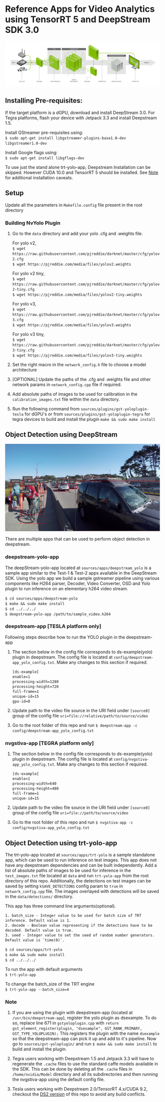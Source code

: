 
# Reference Apps for Video Analytics using TensorRT 5 and DeepStream SDK 3.0 #

![DS3 Workflow](.DS3-workflow.png)

## Installing Pre-requisites: ##

If the target platform is a dGPU, download and install DeepStream 3.0. For Tegra platforms, flash your device with Jetpack 3.3 and install Deepstream 1.5.

Install GStreamer pre-requisites using:   
   `$ sudo apt-get install libgstreamer-plugins-base1.0-dev libgstreamer1.0-dev`

Install Google flags using:   
   `$ sudo apt-get install libgflags-dev`

To use just the stand alone trt-yolo-app, Deepstream Installation can be skipped. However CUDA 10.0 and TensorRT 5 should be installed. See [Note](https://github.com/vat-nvidia/deepstream-plugins#note) for additional installation caveats.

## Setup ##

Update all the parameters in `Makefile.config` file present in the root directory

### Building NvYolo Plugin ###

1. Go to the `data` directory and add your yolo .cfg and .weights file.

    For yolo v2,   
    `$ wget https://raw.githubusercontent.com/pjreddie/darknet/master/cfg/yolov2.cfg`   
    `$ wget https://pjreddie.com/media/files/yolov2.weights`

    For yolo v2 tiny,   
    `$ wget https://raw.githubusercontent.com/pjreddie/darknet/master/cfg/yolov2-tiny.cfg`   
    `$ wget https://pjreddie.com/media/files/yolov2-tiny.weights`

    For yolo v3,    
    `$ wget https://raw.githubusercontent.com/pjreddie/darknet/master/cfg/yolov3.cfg`   
    `$ wget https://pjreddie.com/media/files/yolov3.weights`

    For yolo v3 tiny,   
    `$ wget https://raw.githubusercontent.com/pjreddie/darknet/master/cfg/yolov3-tiny.cfg`   
    `$ wget https://pjreddie.com/media/files/yolov3-tiny.weights`

4. Set the right macro in the `network_config.h` file to choose a model architecture

5. [OPTIONAL] Update the paths of the .cfg and .weights file and other network params in `network_config.cpp` file if required.

6. Add absolute paths of images to be used for calibration in the `calibration_images.txt` file within the `data` directory.

7. Run the following command from `sources/plugins/gst-yoloplugin-tesla` for dGPU's or from `sources/plugins/gst-yoloplugin-tegra` for tegra devices to build and install the plugin
    `make && sudo make install` 

## Object Detection using DeepStream ##

![sample output](.sample_screen.png)

There are multiple apps that can be used to perform object detection in deepstream.

### deepstream-yolo-app ###

The deepStream-yolo-app located at `sources/apps/deepstream_yolo` is a sample app similar to the Test-1 & Test-2 apps available in the DeepStream SDK. Using the yolo app we build a sample gstreamer pipeline using various components like H264 parser, Decoder, Video Converter, OSD and Yolo plugin to run inference on an elementary h264 video stream.

`$ cd sources/apps/deepstream-yolo`   
`$ make && sudo make install`   
`$ cd ../../../`   
`$ deepstream-yolo-app /path/to/sample_video.h264`

### deepstream-app [TESLA platform only] ###

Following steps describe how to run the YOLO plugin in the deepstream-app

1.  The section below in the config file corresponds to ds-example(yolo) plugin in deepstream.
    The config file is located at `config/deepstream-app_yolo_config.txt`. Make any changes
    to this section if required.

    ```
    [ds-example]
    enable=1
    processing-width=1280
    processing-height=720
    full-frame=1
    unique-id=15
    gpu-id=0
    ```

2.  Update path to the video file source in the URI field under `[source0]` group
    of the config file
    `uri=file://relative/path/to/source/video`

3.  Go to the root folder of this repo and run
    `$ deepstream-app -c config/deepstream-app_yolo_config.txt`

### nvgstiva-app [TEGRA platform only] ###

1.  The section below in the config file corresponds to ds-example(yolo) plugin in deepstream.
    The config file is located at `config/nvgstiva-app_yolo_config.txt`. Make any changes
    to this section if required.

    ```
    [ds-example]
    enable=1
    processing-width=640
    processing-height=480
    full-frame=1
    unique-id=15
    ```

2.  Update path to the video file source in the URI field under `[source0]` group
    of the config file
    `uri=file://path/to/source/video`

3.  Go to the root folder of this repo and run
    `$ nvgstiva-app -c config/nvgstiva-app_yolo_config.txt`

## Object Detection using trt-yolo-app ##

The trt-yolo-app located at `sources/apps/trt-yolo` is a sample standalone app, which can be used to run inference on test images. This app does not have any deepstream dependencies and can be built independently. Add a list of absolute paths of images to be used for inference in the `test_images.txt` file located at `data` and run `trt-yolo-app` from the root directory of this repo. Additionally, the detections on test images can be saved by setting `kSAVE_DETECTIONS` config param to `true` in `network_config.cpp` file. The images overlayed with detections will be saved in the `data/detections/` directory.

This app has three command line arguments(optional). 

    1. batch_size - Integer value to be used for batch size of TRT inference. Default value is 1.   
    2. decode - Boolean value representing if the detections have to be decoded. Default value is true.   
    3. seed - Integer value to set the seed of random number generators. Default value is `time(0)`.

`$ cd sources/apps/trt-yolo`    
`$ make && sudo make install`   
`$ cd ../../../`

To run the app with default arguments   
`$ trt-yolo-app`

To change the batch_size of the TRT engine   
`$ trt-yolo-app --batch_size=4`


### Note ###

1. If you are using the plugin with deepstream-app (located at `/usr/bin/deepstream-app`), register the yolo plugin as dsexample. To do so, replace line 671 in `gstyoloplugin.cpp` with `return gst_element_register(plugin, "dsexample", GST_RANK_PRIMARY, GST_TYPE_YOLOPLUGIN);` This registers the plugin with the name `dsexample` so that the deepstream-app can pick it up and add to it's pipeline. Now go to `sources/gst-yoloplugin/` and run `$ make && sudo make install` to build and install the plugin.

2. Tegra users working with Deepstream 1.5 and Jetpack 3.3 will have to regenerate the `.cache` files to use the standard caffe models available in the SDK. This can be done by deleting all the `.cache` files in `/home/nvidia/Model` directory and all its subdirectories and then running the nvgstiva-app using the default config file.

3. Tesla users working with Deepstream 2.0/TensorRT 4.x/CUDA 9.2, checkout the [DS2 version](https://github.com/vat-nvidia/deepstream-plugins/releases/tag/DS2) of this repo to avoid any build conflicts.
